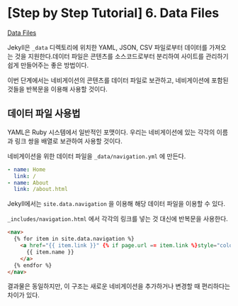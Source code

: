 # [Step by Step Tutorial] 6. Data Files

[Data Files](https://jekyllrb.com/docs/step-by-step/06-data-files/)

Jekyll은 `_data` 디렉토리에 위치한 YAML, JSON, CSV 파일로부터 데이터를 가져오는 것을 지원한다.데이터 파일은 콘텐츠를 소스코드로부터 분리하여 사이트를 관리하기 쉽게 만들어주는 좋은 방법이다.

이번 단계에서는 네비게이션의 콘텐츠를 데이터 파일로 보관하고, 네비게이션에 포함된 것들을 반복문을 이용해 사용할 것이다.

## 데이터 파일 사용법

YAML은 Ruby 시스템에서 일반적인 포맷이다. 우리는 네비게이션에 있는 각각의 이름과 링크 쌍을 배열로 보관하여 사용할 것이다.

네비게이션을 위한 데이터 파일을 `_data/navigation.yml` 에 만든다.

```yml
- name: Home
  link: /
- name: About
  link: /about.html
```

Jekyll에서는 `site.data.navigation` 을 이용해 해당 데이터 파일을 이용할 수 있다.

`_includes/navigation.html` 에서 각각의 링크를 넣는 것 대신에 반복문을 사용한다.

```html
<nav>
  {% for item in site.data.navigation %}
    <a href="{{ item.link }}" {% if page.url == item.link %}style="color: red;"{% endif %}>
      {{ item.name }}
    </a>
  {% endfor %}
</nav>
```

결과물은 동일하지만, 이 구조는 새로운 네비게이션을 추가하거나 변경할 때 편리하다는 차이가 있다.
